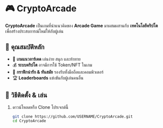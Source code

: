 # 🎮 CryptoArcade  
**CryptoArcade** เป็นเกมที่นำแนวคิดของ **Arcade Game** มาผสมผสานกับ **เทคโนโลยีคริปโต** เพื่อสร้างประสบการณ์ใหม่ให้กับผู้เล่น  

## 🚀 คุณสมบัติหลัก  
- 🎰 **เกมแนวอาร์เคด** เล่นง่าย สนุก และท้าทาย  
- 💰 **ระบบคริปโต** อาจมีการใช้ Token/NFT ในเกม  
- 🎨 **กราฟิกน่ารัก & ทันสมัย** รองรับทั้งมือถือและคอมพิวเตอร์  
- 🏆 **Leaderboards** แข่งขันกับผู้เล่นคนอื่น  

## 🔧 วิธีติดตั้ง & เล่น  
1. ดาวน์โหลดหรือ Clone โปรเจกต์นี้  
   ```sh
   git clone https://github.com/USERNAME/CryptoArcade.git
   cd CryptoArcade
